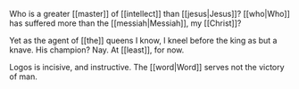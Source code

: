 Who is a greater [[master]] of [[intellect]] than [[jesus|Jesus]]? [[who|Who]] has suffered more than the [[messiah|Messiah]], my [[Christ]]? 

Yet as the agent of [[the]] queens I know, I kneel before the king as but a knave. His champion? Nay. At [[least]], for now.

Logos is incisive, and instructive. The [[word|Word]] serves not the victory of man. 